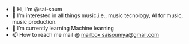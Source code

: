 - 👋 Hi, I’m @sai-soum
- 👀 I’m interested in all things music,i.e., music tecnology, AI for music, music production.
- 🌱 I’m currently learning Machine learning
- 📫 How to reach me mail @ mailbox.saisoumya@gmail.com

<!---
sai-soum/sai-soum is a ✨ special ✨ repository because its `README.md` (this file) appears on your GitHub profile.
You can click the Preview link to take a look at your changes.
--->
